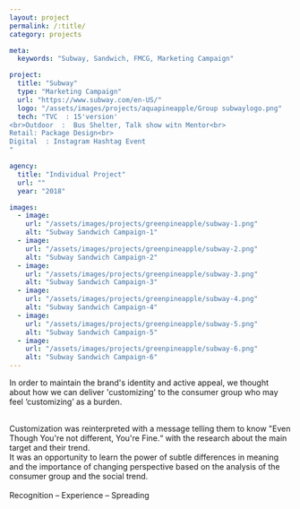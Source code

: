 ```yaml
---
layout: project
permalink: /:title/
category: projects

meta:
  keywords: "Subway, Sandwich, FMCG, Marketing Campaign"

project:
  title: "Subway"
  type: "Marketing Campaign"
  url: "https://www.subway.com/en-US/"
  logo: "/assets/images/projects/aquapineapple/Group subwaylogo.png"
  tech: "TVC  : 15'version' 
<br>Outdoor  :  Bus Shelter, Talk show witn Mentor<br>
Retail: Package Design<br>
Digital  : Instagram Hashtag Event 
"

agency:
  title: "Individual Project"
  url: ""
  year: "2018"

images:
  - image:
    url: "/assets/images/projects/greenpineapple/subway-1.png"
    alt: "Subway Sandwich Campaign-1"
  - image:
    url: "/assets/images/projects/greenpineapple/subway-2.png"
    alt: "Subway Sandwich Campaign-2"
  - image:
    url: "/assets/images/projects/greenpineapple/subway-3.png"
    alt: "Subway Sandwich Campaign-3"
  - image:
    url: "/assets/images/projects/greenpineapple/subway-4.png"
    alt: "Subway Sandwich Campaign-4"
  - image:
    url: "/assets/images/projects/greenpineapple/subway-5.png"
    alt: "Subway Sandwich Campaign-5"
  - image:
    url: "/assets/images/projects/greenpineapple/subway-6.png"
    alt: "Subway Sandwich Campaign-6"
---
```

<p>In order to maintain the brand's identity and active appeal, we thought about how we can deliver 'customizing' to the consumer group who may feel ‘customizing’ as a burden. 
</p><br>Customization was reinterpreted with a message telling them to know "Even Though You're not different, You're Fine.“ with the research about the main target and their trend.
<br>It was an opportunity to learn the power of subtle differences in meaning and the importance of changing perspective based on the analysis of the consumer group and the social trend. 
<br><br>Recognition – Experience – Spreading 



